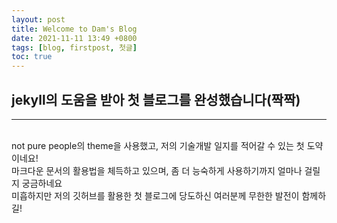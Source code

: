 ```yaml
---
layout: post
title: Welcome to Dam's Blog
date: 2021-11-11 13:49 +0800
tags: [blog, firstpost, 첫글]
toc: true
---
```


## jekyll의 도움을 받아 첫 블로그를 완성했습니다(짝짝)<br/>

---

<br/>
not pure people의 theme을 사용했고, 저의 기술개발 일지를 적어갈 수 있는 첫 도약이네요!<br/>
마크다운 문서의 활용법을 체득하고 있으며, 좀 더 능숙하게 사용하기까지 얼마나 걸릴지 궁금하네요<br/>  
미흡하지만 저의 깃허브를 활용한 첫 블로그에 당도하신 여러분께 무한한 발전이 함께하길!<br/>
